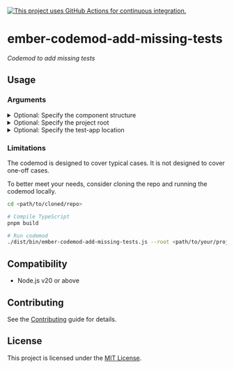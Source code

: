 [![This project uses GitHub Actions for continuous integration.](https://github.com/ijlee2/ember-codemod-add-missing-tests/actions/workflows/ci.yml/badge.svg)](https://github.com/ijlee2/ember-codemod-add-missing-tests/actions/workflows/ci.yml)

# ember-codemod-add-missing-tests

_Codemod to add missing tests_


## Usage

### Arguments

<details>

<summary>Optional: Specify the component structure</summary>

By default, an Octane project has the flat component structure. Pass `--component-structure` to indicate otherwise.

```sh
npx ember-codemod-add-missing-tests --component-structure nested
```

</details>

<details>

<summary>Optional: Specify the project root</summary>

Pass `--root` to run the codemod somewhere else (i.e. not in the current directory).

```sh
npx ember-codemod-add-missing-tests --root <path/to/your/project>
```

</details>

<details>

<summary>Optional: Specify the test-app location</summary>

By default, the codemod creates tests in the package where it is run. Pass `--test-app-location` to override the logic.

```sh
npx ember-codemod-add-missing-tests --test-app-location ../../tests/my-v2-addon
```

</details>


### Limitations

The codemod is designed to cover typical cases. It is not designed to cover one-off cases.

To better meet your needs, consider cloning the repo and running the codemod locally.

```sh
cd <path/to/cloned/repo>

# Compile TypeScript
pnpm build

# Run codemod
./dist/bin/ember-codemod-add-missing-tests.js --root <path/to/your/project>
```


## Compatibility

- Node.js v20 or above


## Contributing

See the [Contributing](CONTRIBUTING.md) guide for details.


## License

This project is licensed under the [MIT License](LICENSE.md).

